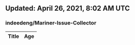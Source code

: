 ## Updated: April 26, 2021, 8:02 AM UTC


### indeedeng/Mariner-Issue-Collector
|**Title**|**Age**|
|:----|:----|